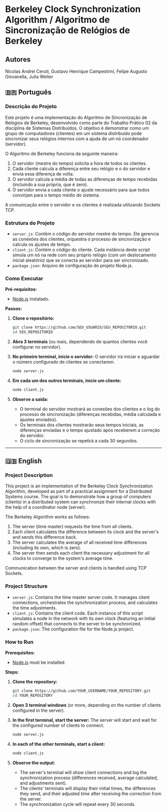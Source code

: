 
# Berkeley Clock Synchronization Algorithm / Algoritmo de Sincronização de Relógios de Berkeley

##  Autores
Nicolas Andrei Ceruti, Gustavo Henrique Campestrini, Felipe Augusto Giovanella, Julia Welter

## 🇧🇷 Português

### Descrição do Projeto

Este projeto é uma implementação do Algoritmo de Sincronização de Relógios de Berkeley, desenvolvido como parte do Trabalho Prático 02 da disciplina de Sistemas Distribuídos. O objetivo é demonstrar como um grupo de computadores (clientes) em um sistema distribuído pode sincronizar seus relógios internos com a ajuda de um nó coordenador (servidor).

O Algoritmo de Berkeley funciona da seguinte maneira:

1.  O servidor (mestre do tempo) solicita a hora de todos os clientes.
2.  Cada cliente calcula a diferença entre seu relógio e o do servidor e envia essa diferença de volta.
3.  O servidor calcula a média de todas as diferenças de tempo recebidas (incluindo a sua própria, que é zero).
4.  O servidor envia a cada cliente o ajuste necessário para que todos convirjam para o tempo médio do sistema.

A comunicação entre o servidor e os clientes é realizada utilizando Sockets TCP.

### Estrutura do Projeto

  * `server.js`: Contém o código do servidor mestre do tempo. Ele gerencia as conexões dos clientes, orquestra o processo de sincronização e calcula os ajustes de tempo.
  * `client.js`: Contém o código do cliente. Cada instância deste script simula um nó na rede com seu próprio relógio (com um deslocamento inicial aleatório) que se conecta ao servidor para ser sincronizado.
  * `package.json`: Arquivo de configuração do projeto Node.js.

### Como Executar

**Pré-requisitos:**

  * [Node.js](https://nodejs.org/) instalado.

**Passos:**

1.  **Clone o repositório:**

    ```bash
    git clone https://github.com/SEU_USUARIO/SEU_REPOSITORIO.git
    cd SEU_REPOSITORIO
    ```

2.  **Abra 3 terminais** (ou mais, dependendo de quantos clientes você configurar no servidor).

3.  **No primeiro terminal, inicie o servidor:**
    O servidor irá iniciar e aguardar o número configurado de clientes se conectarem.

    ```bash
    node server.js
    ```

4.  **Em cada um dos outros terminais, inicie um cliente:**

    ```bash
    node client.js
    ```

5.  **Observe a saída:**

      * O terminal do servidor mostrará as conexões dos clientes e o log do processo de sincronização (diferenças recebidas, média calculada e ajustes enviados).
      * Os terminais dos clientes mostrarão seus tempos iniciais, as diferenças enviadas e o tempo ajustado após receberem a correção do servidor.
      * O ciclo de sincronização se repetirá a cada 30 segundos.

-----

## 🇬🇧 English

### Project Description

This project is an implementation of the Berkeley Clock Synchronization Algorithm, developed as part of a practical assignment for a Distributed Systems course. The goal is to demonstrate how a group of computers (clients) in a distributed system can synchronize their internal clocks with the help of a coordinator node (server).

The Berkeley Algorithm works as follows:

1.  The server (time master) requests the time from all clients.
2.  Each client calculates the difference between its clock and the server's and sends this difference back.
3.  The server calculates the average of all received time differences (including its own, which is zero).
4.  The server then sends each client the necessary adjustment for all clocks to converge to the system's average time.

Communication between the server and clients is handled using TCP Sockets.

### Project Structure

  * `server.js`: Contains the time master server code. It manages client connections, orchestrates the synchronization process, and calculates the time adjustments.
  * `client.js`: Contains the client code. Each instance of this script simulates a node in the network with its own clock (featuring an initial random offset) that connects to the server to be synchronized.
  * `package.json`: The configuration file for the Node.js project.

### How to Run

**Prerequisites:**

  * [Node.js](https://nodejs.org/) must be installed.

**Steps:**

1.  **Clone the repository:**

    ```bash
    git clone https://github.com/YOUR_USERNAME/YOUR_REPOSITORY.git
    cd YOUR_REPOSITORY
    ```

2.  **Open 3 terminal windows** (or more, depending on the number of clients configured in the server).

3.  **In the first terminal, start the server:**
    The server will start and wait for the configured number of clients to connect.

    ```bash
    node server.js
    ```

4.  **In each of the other terminals, start a client:**

    ```bash
    node client.js
    ```

5.  **Observe the output:**

      * The server's terminal will show client connections and log the synchronization process (differences received, average calculated, and adjustments sent).
      * The clients' terminals will display their initial times, the differences they send, and their adjusted time after receiving the correction from the server.
      * The synchronization cycle will repeat every 30 seconds.